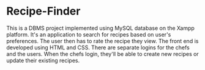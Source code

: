 # Recipe-Finder
This is a DBMS project implemented using MySQL database on the Xampp platform. It's an application to search for recipes based on user's preferences. The user then has to rate the recipe they view. The front end is developed using HTML and CSS. There are separate logins for the chefs and the users. When the chefs login, they'll be able to create new recipes or update their existing recipes.
